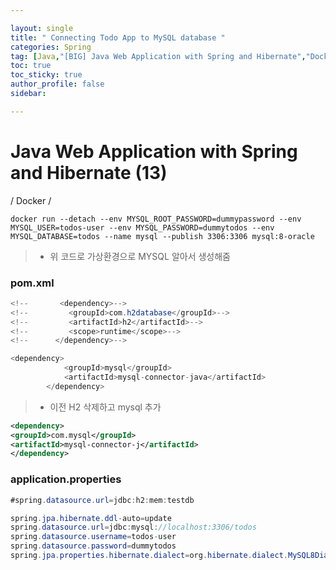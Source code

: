 ```yaml
---

layout: single
title: " Connecting Todo App to MySQL database "
categories: Spring
tag: [Java,"[BIG] Java Web Application with Spring and Hibernate","Docker"]
toc: true
toc_sticky: true
author_profile: false
sidebar:

---
```

# Java Web Application with Spring and Hibernate (13)

/ Docker /

```text
docker run --detach --env MYSQL_ROOT_PASSWORD=dummypassword --env MYSQL_USER=todos-user --env MYSQL_PASSWORD=dummytodos --env MYSQL_DATABASE=todos --name mysql --publish 3306:3306 mysql:8-oracle
```
>-  위 코드로 가상환경으로 MYSQL 알아서 생성해줌

### pom.xml

```java
<!--       <dependency>-->  
<!--         <groupId>com.h2database</groupId>-->  
<!--         <artifactId>h2</artifactId>-->  
<!--         <scope>runtime</scope>-->  
<!--      </dependency>-->

<dependency>
			<groupId>mysql</groupId>
			<artifactId>mysql-connector-java</artifactId>
		</dependency>
```
>- 이전 H2 삭제하고 mysql 추가

```xml
<dependency>
<groupId>com.mysql</groupId>
<artifactId>mysql-connector-j</artifactId>
</dependency>
```
### application.properties
```java
#spring.datasource.url=jdbc:h2:mem:testdb

spring.jpa.hibernate.ddl-auto=update  
spring.datasource.url=jdbc:mysql://localhost:3306/todos  
spring.datasource.username=todos-user  
spring.datasource.password=dummytodos  
spring.jpa.properties.hibernate.dialect=org.hibernate.dialect.MySQL8Dialect
```